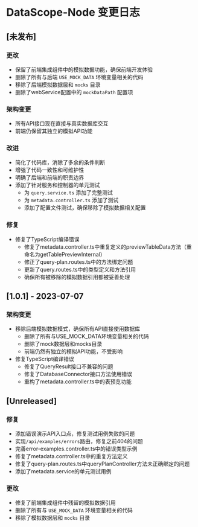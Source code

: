 # DataScope-Node 变更日志

## [未发布]

### 更改

- 保留了前端集成组件中的模拟数据功能，确保前端开发体验
- 删除了所有与后端 `USE_MOCK_DATA` 环境变量相关的代码
- 移除了后端模拟数据层和 `mocks` 目录
- 删除了webService配置中的 `mockDataPath` 配置项

### 架构变更

- 所有API接口现在直接与真实数据库交互
- 前端仍保留其独立的模拟API功能

### 改进

- 简化了代码库，消除了多余的条件判断
- 增强了代码一致性和可维护性
- 明确了后端和前端的职责边界
- 添加了针对服务和控制器的单元测试
  - 为 `query.service.ts` 添加了完整测试
  - 为 `metadata.controller.ts` 添加了测试
  - 添加了配置文件测试，确保移除了模拟数据相关配置

### 修复

- 修复了TypeScript编译错误
  - 修复了metadata.controller.ts中重复定义的previewTableData方法（重命名为getTablePreviewInternal）
  - 修正了query-plan.routes.ts中的方法绑定问题
  - 更新了query.routes.ts中的类型定义和方法引用
  - 确保所有被移除的模拟数据引用都被妥善处理

## [1.0.1] - 2023-07-07

### 架构变更

- 移除后端模拟数据模式，确保所有API直接使用数据库
  - 删除了所有与USE_MOCK_DATA环境变量相关的代码
  - 删除了mock数据层和mocks目录
  - 前端仍然有独立的模拟API功能，不受影响
- 修复TypeScript编译错误
  - 修复了QueryResult接口不兼容的问题
  - 修复了DatabaseConnector接口方法使用错误
  - 重构了metadata.controller.ts中的表预览功能

## [Unreleased]

### 修复
- 添加错误演示API入口点，修复测试用例失败的问题
- 实现`/api/examples/errors`路由，修复之前404的问题
- 完善error-examples.controller.ts中的错误类型示例
- 修复了metadata.controller.ts中的重复方法定义
- 修复了query-plan.routes.ts中queryPlanController方法未正确绑定的问题
- 添加了metadata.service的单元测试用例

### 更改

- 修复了前端集成组件中残留的模拟数据引用
- 删除了所有与 `USE_MOCK_DATA` 环境变量相关的代码
- 移除了模拟数据层和 `mocks` 目录